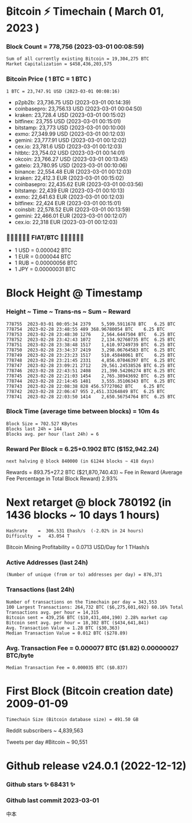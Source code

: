 # ₿itcoin ⚡ Timechain ( March 01, 2023 )
### Block Count = 778,756 (2023-03-01 00:08:59)
    Sum of all currently existing Bitcoin = 19,304,275 BTC
    Market Capitalization = $458,436,203,575
### Bitcoin Price ( 1 BTC = 1 BTC )
	1 BTC = 23,747.91 USD (2023-03-01 00:08:16)
- p2pb2b: 23,736.75 USD (2023-03-01 00:14:39)
- coinbasepro: 23,756.13 USD (2023-03-01 00:04:50)
- kraken: 23,728.4 USD (2023-03-01 00:15:02)
- bitfinex: 23,755 USD (2023-03-01 00:15:01)
- bitstamp: 23,773 USD (2023-03-01 00:10:00)
- exmo: 27,349.99 USD (2023-03-01 00:12:03)
- gemini: 23,777.91 USD (2023-03-01 00:12:02)
- cex.io: 23,781.6 USD (2023-03-01 00:12:03)
- hitbtc: 23,754.02 USD (2023-03-01 00:14:01)
- okcoin: 23,766.27 USD (2023-03-01 00:13:45)
- gateio: 23,780.95 USD (2023-03-01 00:10:06)
- binance: 22,554.48 EUR (2023-03-01 00:12:03)
- kraken: 22,412.3 EUR (2023-03-01 00:15:02)
- coinbasepro: 22,435.62 EUR (2023-03-01 00:03:56)
- bitstamp: 22,439 EUR (2023-03-01 00:10:13)
- exmo: 22,641.63 EUR (2023-03-01 00:12:03)
- bitfinex: 22,424 EUR (2023-03-01 00:15:01)
- coinsbit: 22,578.52 EUR (2023-03-01 00:13:59)
- gemini: 22,466.01 EUR (2023-03-01 00:12:07)
- cex.io: 22,318 EUR (2023-03-01 00:12:03)
### 💱💶💵💷💴💱 FIAT/BTC 💱💴💷💵💶💱
- 1 USD = 0.000042 BTC
- 1 EUR = 0.000044 BTC
- 1 RUB = 0.00000056 BTC
- 1 JPY = 0.00000031 BTC
# Block Height @ Timestamp
### Height	~ Time	~ Trans-ns	~ Sum	~ Reward
    778755	2023-03-01 00:05:34	2379	5,599.5911678 BTC	6.25 BTC
    778754	2023-02-28 23:48:55	489	368.96780054 BTC	6.25 BTC
    778753	2023-02-28 23:48:30	1276	2,564.6447504 BTC	6.25 BTC
    778752	2023-02-28 23:42:43	1072	2,134.92760735 BTC	6.25 BTC
    778751	2023-02-28 23:38:48	1517	1,610.97249739 BTC	6.25 BTC
    778750	2023-02-28 23:34:37	2419	3,298.06764583 BTC	6.25 BTC
    778749	2023-02-28 23:23:23	1517	510.45848061 BTC	6.25 BTC
    778748	2023-02-28 23:21:45	2331	4,856.07046397 BTC	6.25 BTC
    778747	2023-02-28 23:09:21	2712	29,561.24538526 BTC	6.25 BTC
    778746	2023-02-28 22:43:51	2408	21,390.54206274 BTC	6.25 BTC
    778745	2023-02-28 22:21:03	1454	2,765.38943692 BTC	6.25 BTC
    778744	2023-02-28 22:14:45	1481	3,555.35106343 BTC	6.25 BTC
    778743	2023-02-28 22:08:38	828	456.57727062 BTC	6.25 BTC
    778742	2023-02-28 22:06:47	955	2,451.33264849 BTC	6.25 BTC
    778741	2023-02-28 22:03:50	1414	2,650.56754764 BTC	6.25 BTC
### Block Time (average time between blocks) = 10m 4s
    Block Size = 702.527 KBytes
    Blocks last 24h = 144
    Blocks avg. per hour (last 24h) = 6
### Reward Per Block = 6.25+0.1902 BTC ($152,942.24) 
    next halving @ block 840000 (in 61244 blocks ~ 418 days)
Rewards = 893.75+27.2 BTC ($21,870,740.43) ~ Fee in Reward (Average Fee Percentage in Total Block Reward)	2.93%
# Next retarget @ block 780192 (in 1436 blocks ~ 10 days 1 hours)
    Hashrate    =  306.531 Ehash/s  (-2.02% in 24 hours)
    Difficulty  =   43.054 T 
Bitcoin Mining Profitability = 0.0713 USD/Day for 1 THash/s
### Active Addresses (last 24h)
    (Number of unique (from or to) addresses per day) = 876,371
### Transactions (last 24h)
    Number of transactions on the Timechain per day = 343,553
    100 Largest Transactions: 264,732 BTC ($6,275,601,692) 60.16% Total
    Transactions avg. per hour = 14,315
    Bitcoin sent = 439,256 BTC ($10,431,404,190) 2.28% market cap
    Bitcoin sent avg. per hour = 18,302 BTC ($434,641,841)
    Avg. Transaction Value = 1.28 BTC ($30,363)
    Median Transaction Value = 0.012 BTC ($278.89)
### Avg. Transaction Fee = 0.000077 BTC ($1.82) 0.00000027 BTC/byte
    Median Transaction Fee = 0.000035 BTC ($0.837)
# First Block (Bitcoin creation date)	2009-01-09
    Timechain Size (Bitcoin database size) = 491.50 GB

Reddit subscribers	~ 4,839,563

Tweets per day #Bitcoin	~ 90,551
# Github release	v24.0.1 (2022-12-12)
### Github stars	✨ 68431 ✨
### Github last commit	2023-03-01

中本
